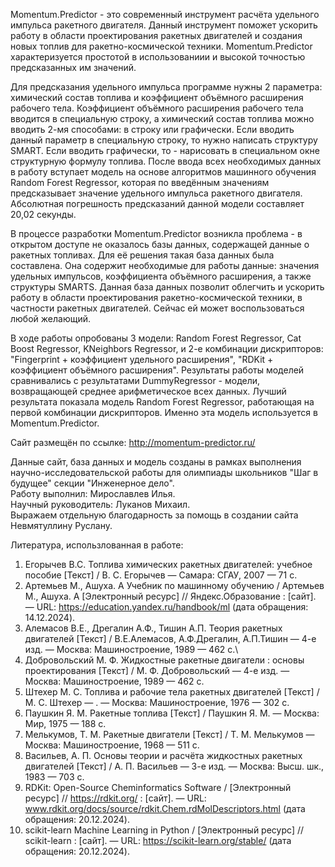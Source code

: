Momentum.Predictor - это современный инструмент расчёта удельного импульса ракетного двигателя. Данный инструмент поможет ускорить работу в области проектирования ракетных двигателей и создания новых топлив для ракетно-космической техники. Momentum.Predictor  характеризуется простотой в использованиии и высокой точностью предсказанных им значений.  

Для предсказания удельного импульса программе нужны 2 параметра: химический состав топлива и коэффициент объёмного расширения рабочего тела. Коэффициент объёмного расширения рабочего тела вводится в специальную строку, а химический состав топлива можно вводить 2-мя способами: в строку или графически. Если вводить данный параметр в специальную строку, то нужно написать структуру SMART. Если вводить графически, то - нарисовать в специальном окне структурную формулу топлива. После ввода всех необходимых данных в работу вступает модель на основе алгоритмов машинного обучения Random Forest Regressor,  которая по введённым значениям предсказывает значение удельного импульса ракетного двигателя. Абсолютная погрешность предсказаний данной модели составляет 20,02 секунды.  

В процессе разработки Momentum.Predictor возникла проблема - в открытом доступе не оказалось базы данных, содержащей данные о ракетных топливах. Для её решения такая база данных была составлена. Она содержит необходимые для работы данные: значения удельных импульсов, коэффициента объёмного расширения, а также структуры SMARTS. Данная база данных позволит облегчить и ускорить работу в области проектирования ракетно-космической техники, в частности ракетных двигателей. Сейчас ей может воспользоваться любой желающий. 

В ходе работы опробованы 3 модели: Random Forest Regressor, Cat Boost Regressor, KNeighbors Regressor, и 2-е комбинации дискрипторов: "Fingerprint + коэффициент удельного расширения", "RDKit + коэффициент объёмного расширения". Результаты работы моделей сравнивались с результатами DummyRegressor - модели, возвращающей среднее арифметическое всех данных. Лучший результата показала модель Random Forest Regressor, работающая на первой комбинации дискрипторов. Именно эта модель используется в Momentum.Predictor.    

Сайт размещён по ссылке: http://momentum-predictor.ru/

Данные сайт, база данных и модель созданы в рамках выполнения научно-исследовательской работы для олимпиады школьников "Шаг в будущее" секции "Инженерное дело".             
Работу выполнил: Мирославлев Илья.          
Научный руководитель: Луканов Михаил.             
Выражаем отдельную благодарность за помощь в создании сайта Невмятуллину Руслану.              

Литература, использлованная в работе:            
1. Егорычев В.С. Топлива химических ракетных двигателей: учебное пособие [Текст] / В. С. Егорычев  — Самара: СГАУ, 2007 — 71 c.
2. Артемьев М., Ашуха. А Учебник по машинному обучению / Артемьев М., Ашуха. А [Электронный ресурс] // Яндекс.Образование : [сайт]. — URL: https://education.yandex.ru/handbook/ml (дата обращения: 14.12.2024).
3. Алемасов В.Е., Дрегалин А.Ф., Тишин А.П. Теория ракетных двигателей [Текст] / В.Е.Алемасов, А.Ф.Дрегалин, А.П.Тишин — 4-е изд. — Москва: Машиностроение, 1989 — 462 c.\
4. Добровольский М. Ф. Жидкостные ракетные двигатели : основы проектирования  [Текст] / М. Ф. Добровольский — 4-е изд. — Москва: Машиностроение, 1989 — 462 c.
5. Штехер М. С. Топлива и рабочие тела ракетных двигателей [Текст] / М. С. Штехер — . — Москва: Машиностроение, 1976 — 302 c.
6. Паушкин Я. М. Ракетные топлива [Текст] / Паушкин Я. М. — Москва: Мир, 1975 — 188 c.
7. Мелькумов, Т. М. Ракетные двигатели [Текст] / Т. М. Мелькумов — Москва: Машиностроение, 1968 — 511 c.
8. Васильев, А. П. Основы теории и расчёта жидкостных ракетных двигателей [Текст] / А. П. Васильев — 3-е изд. — Москва: Высш. шк., 1983 — 703 c.
9. RDKit: Open-Source Cheminformatics Software /  [Электронный ресурс] // https://rdkit.org/ : [сайт]. — URL: www.rdkit.org/docs/source/rdkit.Chem.rdMolDescriptors.html (дата обращения: 20.12.2024).
10. scikit-learn Machine Learning in Python /  [Электронный ресурс] // scikit-learn : [сайт]. — URL: https://scikit-learn.org/stable/ (дата обращения: 20.12.2024).
